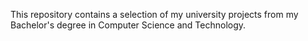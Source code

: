 This repository contains a selection of my university projects from my Bachelor's degree in Computer Science and Technology.
